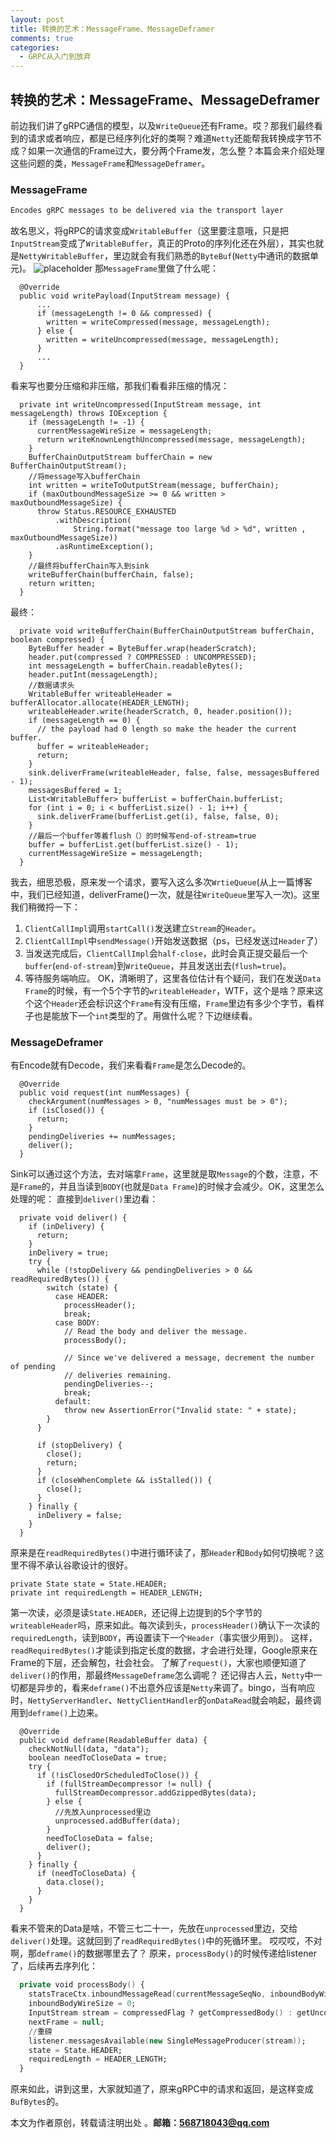 ```yaml
---
layout: post
title: 转换的艺术：MessageFrame、MessageDeframer
comments: true
categories:
  - GRPC从入门到放弃
---
```


## 转换的艺术：MessageFrame、MessageDeframer
前边我们讲了gRPC通信的模型，以及`WriteQueue`还有Frame。哎？那我们最终看到的请求或者响应，都是已经序列化好的类啊？难道`Netty`还能帮我转换成字节不成？如果一次通信的Frame过大，要分两个Frame发，怎么整？本篇会来介绍处理这些问题的类，`MessageFrame`和`MessageDeframer`。

### MessageFrame
```java
Encodes gRPC messages to be delivered via the transport layer 
```
故名思义，将gRPC的请求变成`WritableBuffer`（这里要注意哦，只是把`InputStream`变成了`WritableBuffer`，真正的Proto的序列化还在外层），其实也就是`NettyWritableBuffer`，里边就会有我们熟悉的`ByteBuf`(`Netty`中通讯的数据单元)。
![placeholder](https://raw.githubusercontent.com/CodingRookieH/blog-image/master/2018-09-17-grpc-netty-message-frame/20180917-grpc-message-framer-1.png)
那`MessageFrame`里做了什么呢：
```
  @Override
  public void writePayload(InputStream message) {
      ...
      if (messageLength != 0 && compressed) {
        written = writeCompressed(message, messageLength);
      } else {
        written = writeUncompressed(message, messageLength);
      }
      ...
  }
```
看来写也要分压缩和非压缩，那我们看看非压缩的情况：
```
  private int writeUncompressed(InputStream message, int messageLength) throws IOException {
    if (messageLength != -1) {
      currentMessageWireSize = messageLength;
      return writeKnownLengthUncompressed(message, messageLength);
    }
    BufferChainOutputStream bufferChain = new BufferChainOutputStream();
    //将message写入bufferChain
    int written = writeToOutputStream(message, bufferChain);
    if (maxOutboundMessageSize >= 0 && written > maxOutboundMessageSize) {
      throw Status.RESOURCE_EXHAUSTED
          .withDescription(
              String.format("message too large %d > %d", written , maxOutboundMessageSize))
          .asRuntimeException();
    }
    //最终将bufferChain写入到sink
    writeBufferChain(bufferChain, false);
    return written;
  }
```
最终：
```
  private void writeBufferChain(BufferChainOutputStream bufferChain, boolean compressed) {
    ByteBuffer header = ByteBuffer.wrap(headerScratch);
    header.put(compressed ? COMPRESSED : UNCOMPRESSED);
    int messageLength = bufferChain.readableBytes();
    header.putInt(messageLength);
    //数据请求头
    WritableBuffer writeableHeader = bufferAllocator.allocate(HEADER_LENGTH);
    writeableHeader.write(headerScratch, 0, header.position());
    if (messageLength == 0) {
      // the payload had 0 length so make the header the current buffer.
      buffer = writeableHeader;
      return;
    }
    sink.deliverFrame(writeableHeader, false, false, messagesBuffered - 1);
    messagesBuffered = 1;
    List<WritableBuffer> bufferList = bufferChain.bufferList;
    for (int i = 0; i < bufferList.size() - 1; i++) {
      sink.deliverFrame(bufferList.get(i), false, false, 0);
    }
    //最后一个buffer等着flush（）的时候写end-of-stream=true
    buffer = bufferList.get(bufferList.size() - 1);
    currentMessageWireSize = messageLength;
  }
```
我去，细思恐极，原来发一个请求，要写入这么多次`WrtieQueue`(从上一篇博客中，我们已经知道，deliverFrame()一次，就是往`WriteQueue`里写入一次)。这里我们稍微捋一下：
1. `ClientCallImpl`调用`startCall()`发送建立`Stream`的`Header`。
2. `ClientCallImpl`中`sendMessage()`开始发送数据（ps，已经发送过`Header`了）
3. 当发送完成后，`ClientCallImpl`会`half-close`，此时会真正提交最后一个`buffer`(`end-of-stream`)到`WriteQueue`，并且发送出去(`flush=true`)。
4. 等待服务端响应。
OK，清晰明了，这里各位估计有个疑问，我们在发送`Data Frame`的时候，有一个5个字节的`writeableHeader`，WTF，这个是啥？原来这个这个`Header`还会标识这个`Frame`有没有压缩，`Frame`里边有多少个字节，看样子也是能放下一个`int`类型的了。用做什么呢？下边继续看。

### MessageDeframer
有Encode就有Decode，我们来看看`Frame`是怎么Decode的。
```
  @Override
  public void request(int numMessages) {
    checkArgument(numMessages > 0, "numMessages must be > 0");
    if (isClosed()) {
      return;
    }
    pendingDeliveries += numMessages;
    deliver();
  }
```
Sink可以通过这个方法，去对端拿`Frame`，这里就是取`Message`的个数，注意，不是`Frame`的，并且当读到`BODY`(也就是`Data Frame`)的时候才会减少。OK，这里怎么处理的呢：
直接到`deliver()`里边看：
```
  private void deliver() {
    if (inDelivery) {
      return;
    }
    inDelivery = true;
    try {
      while (!stopDelivery && pendingDeliveries > 0 && readRequiredBytes()) {
        switch (state) {
          case HEADER:
            processHeader();
            break;
          case BODY:
            // Read the body and deliver the message.
            processBody();

            // Since we've delivered a message, decrement the number of pending
            // deliveries remaining.
            pendingDeliveries--;
            break;
          default:
            throw new AssertionError("Invalid state: " + state);
        }
      }

      if (stopDelivery) {
        close();
        return;
      }
      if (closeWhenComplete && isStalled()) {
        close();
      }
    } finally {
      inDelivery = false;
    }
  }
```
原来是在`readRequiredBytes()`中进行循环读了，那`Header`和`Body`如何切换呢？这里不得不承认谷歌设计的很好。
```
private State state = State.HEADER;
private int requiredLength = HEADER_LENGTH;
```
第一次读，必须是读`State.HEADER`，还记得上边提到的5个字节的`writeableHeader`吗，原来如此。每次读到头，`processHeader()`确认下一次读的`requiredLength`，读到`BODY`，再设置读下一个`Header`（事实很少用到）。
这样，`readRequiredBytes()`才能读到指定长度的数据，才会进行处理，Google原来在Frame的下层，还会解包，社会社会。
了解了`request()`，大家也顺便知道了`deliver()`的作用，那最终`MessageDeframe`怎么调呢？
还记得古人云，`Netty`中一切都是异步的，看来`deframe()`不出意外应该是`Netty`来调了。bingo，当有响应时，`NettyServerHandler`、`NettyClientHandler`的`onDataRead`就会响起，最终调用到`deframe()`上边来。
```
  @Override
  public void deframe(ReadableBuffer data) {
    checkNotNull(data, "data");
    boolean needToCloseData = true;
    try {
      if (!isClosedOrScheduledToClose()) {
        if (fullStreamDecompressor != null) {
          fullStreamDecompressor.addGzippedBytes(data);
        } else {
          //先放入unprocessed里边
          unprocessed.addBuffer(data);
        }
        needToCloseData = false;
        deliver();
      }
    } finally {
      if (needToCloseData) {
        data.close();
      }
    }
  }
```
看来不管来的Data是啥，不管三七二十一，先放在`unprocessed`里边，交给`deliver()`处理。这就回到了`readRequiredBytes()`中的死循环里。
哎哎哎，不对啊，那`deframe()`的数据哪里去了？
原来，`processBody()`的时候传递给listener了，后续再去序列化：
```a
  private void processBody() {
    statsTraceCtx.inboundMessageRead(currentMessageSeqNo, inboundBodyWireSize, -1);
    inboundBodyWireSize = 0;
    InputStream stream = compressedFlag ? getCompressedBody() : getUncompressedBody();
    nextFrame = null;
    //重磅
    listener.messagesAvailable(new SingleMessageProducer(stream));
    state = State.HEADER;
    requiredLength = HEADER_LENGTH;
  }
```
原来如此，讲到这里，大家就知道了，原来gRPC中的请求和返回，是这样变成`BufBytes`的。

本文为作者原创，转载请注明出处 。**邮箱：568718043@qq.com**